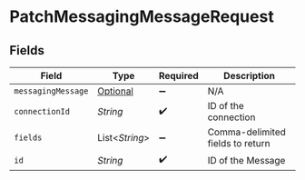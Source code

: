 # PatchMessagingMessageRequest


## Fields

| Field                                                                 | Type                                                                  | Required                                                              | Description                                                           |
| --------------------------------------------------------------------- | --------------------------------------------------------------------- | --------------------------------------------------------------------- | --------------------------------------------------------------------- |
| `messagingMessage`                                                    | [Optional<MessagingMessage>](../../models/shared/MessagingMessage.md) | :heavy_minus_sign:                                                    | N/A                                                                   |
| `connectionId`                                                        | *String*                                                              | :heavy_check_mark:                                                    | ID of the connection                                                  |
| `fields`                                                              | List<*String*>                                                        | :heavy_minus_sign:                                                    | Comma-delimited fields to return                                      |
| `id`                                                                  | *String*                                                              | :heavy_check_mark:                                                    | ID of the Message                                                     |